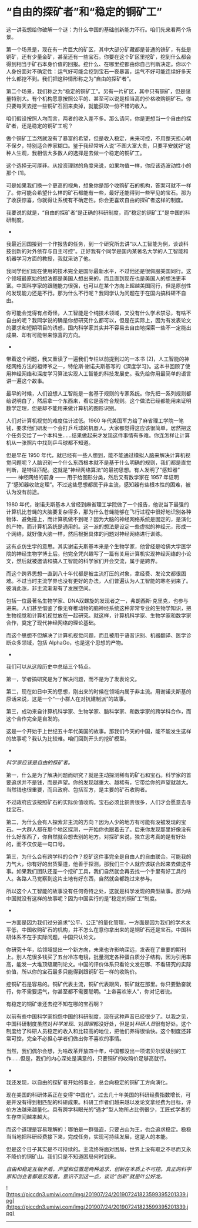 # “自由的探矿者”和“稳定的铜矿工”

这一讲我想给你破解一个谜：为什么中国的基础创新能力不行。咱们先来看两个场景。

第一个场景是，现在有一片巨大的矿区，其中大部分矿藏都是普通的铁矿，有些是铜矿，还有少量金矿，甚至还有一些宝石。你要在这个矿区里挖矿，挖到什么都会得到相当于矿石本身价值的回报。挖什么、在哪里挖都由你自己判断决定。你以个人身份面对不确定性：运气好可能会挖到宝石一夜暴富，运气不好可能连续好多天什么都挖不到。我们把这种情形称之为“自由的探矿者”。

第二个场景，我们称之为“稳定的铜矿工”。另有一片矿区，其中只有铜矿，但是储量特别大。有个机构愿意按照公平的、甚至可以说是相当高的价格收购铜矿石。你只要每天去挖一些铜矿石回来卖掉，就能获取一份不错的收入。

咱们假设按照人均而言，两者的收入差不多。那么请问，你是更想当一个自由的探矿者，还是稳定的铜矿工呢？

做个铜矿工当然就没有了暴富的希望，但是收入稳定，未来可控，不用整天担心朝不保夕，特别适合养家糊口。鉴于我经常听人说“不图大富大贵，只要平安就好”这种人生观，我相信大多数人的选择是去做一个稳定的铜矿工。

这个选择无可厚非。从投资理财的角度来说，如果均值一样，你应该选波动性小的那个 [1]。

可是如果我们换一个更高的视角，想象你是那个收购矿石的机构，答案可就不一样了。你可能会希望什么样的矿石都能有一些，最好还能得到一些罕见的宝石。那为了收获惊喜，你就得让系统有不确定性。你会更喜欢自由的探矿者这样的制度。

我要说的就是，“自由的探矿者”是正确的科研制度，而“稳定的铜矿工”是中国的科研制度。

*

我最近回国接到一个作报告的任务，到一个研究所去讲“以人工智能为例，谈谈科技创新的对外依存与自主可控”。正好我有个同学是国内某著名大学的人工智能和机器学习方面的教授，我就采访了他。

我同学他们现在使用的技术完全是国际最新水平，不过他还是很佩服美国同行。这个领域最原始的想法都是美国人想出来的，而且直到现在也是美国人的想法更丰富。中国科学家的跟随能力很强，也可以在某个方向上超越美国同行，但是原创性的发现能力还是不行。那为什么不行呢？我同学认为问题在于在国内搞科研不自由。

你可能会觉得有点奇怪，人工智能是个纯技术领域，又没有什么学术禁忌，有啥不自由的呢？我同学说的确是你想研究什么都可以，但是在实际上，因为有发表论文的要求和短期项目的诱惑，国内科学家其实并不容易去自由地探索一些不一定能出成果、却有可能带来惊喜的方向。

*

带着这个问题，我又重读了一遍我们专栏以前提到过的一本书 [2]，人工智能的神经网络方法的祖师爷之一，特伦斯·谢诺夫斯基写的《深度学习》。这本书回顾了使用神经网络和深度学习算法实现人工智能的科技发展史。我先给你用最简单的语言讲一遍这个故事。

最早的时候，人们设想人工智能是一套基于规则的专家系统。你先把一系列规则都给说明白了，然后拿一个东西来，看它是否符合规则。这个做法已经都能用来证明数学定理，但是却不能用来做计算机的图形识别。

人们对计算机视觉的难度估计过低。1960 年代美国军方给了麻省理工学院一笔钱，要求他们研发一个会打乒乓球的机器人。大家都觉得这应该很简单，居然把这个任务交给了一个本科生……结果做起来才发现这件事情有多难。你连怎样让计算机从一张照片中找到乒乓球都不知道。

但是早在 1950 年代，就已经有一些人想到，能不能通过模拟人脑来解决计算机视觉问题呢？人脑识别一个什么东西根本就不是基于什么明确的规则，我们都是直觉判断，是特征匹配。这就是“神经网络算法”的最初思想。有人发明了“感知器” —— 神经网络的前身 —— 用于给图形分类，然后又有数学家在 1957 年证明了“感知器收敛定理”。不过这些思想都属于非主流，感知器有些根本性的困难，被认为没有前途。

1980 年代，谢诺夫斯基本人曾经到麻省理工学院做了一个报告，他说当下最强的计算机比苍蝇的大脑要复杂得多，那为什么苍蝇能够在飞行过程中很好地识别各种物体、避免撞上，而计算机做不到呢？因为大脑的神经网络系统是固定的，是演化的产物，而计算机系统是通用的。这一派的想法是设定一些虚拟的神经元，形成一个网络，就好像大脑一样，然后根据具体的问题对神经网络进行训练。

这有点仿生学的意思。其实谢诺夫斯基本来是个生物学家，他曾经是哈佛大学医学院的神经生物学博士后。他完全凭兴趣写了一篇有关用计算机实现神经网络的小论文，然后就被邀请和搞人工智能的科学家们开会交流，属于是跨界。

而这个跨界思想一直到八十年代都是被主流打压的对象，拿经费、发论文都很困难。不过当时主流学界也没有更好的办法，人们普遍认为人工智能的寒冬到来了。彼消此涨，非主流渐渐有了发展空间。

包括一位最著名生物学家、DNA双螺旋的发现者之一，弗朗西斯·克里克，也参与进来。人们甚至借鉴了像无脊椎动物的脑神经系统这种非常专业的生物学知识，把生物视觉和计算机视觉放在一起研究。就这样，计算机科学家、生物学家和数学家合作，奠定了现代神经网络的理论基础。

而这个思想不但解决了计算机视觉问题，而且被用于语音识别、机器翻译、医学诊断众多领域，包括 AlphaGo，也是这个思想的产物。

*

我们可以从这段历史中总结三个特点。

第一，学者搞研究是为了解决问题，而不是为了发表论文。

第二，现在如日中天的思想，刚出来的时候在领域内属于非主流。用谢诺夫斯基的原话来说，这是一个“一小群人在对抗建制派”的故事。

第三，成功来自计算机科学家、生物学家、脑科学家、和数学家的跨学科合作，而这个合作完全是自发的。

这是一个开始于上世纪五十年代美国的故事。那我们今天的中国，能不能发生这样的故事呢？我认为比较难。咱们回到开头的挖矿模型。

*

 *科学家应该是自由的探矿者。*

第一，什么是为了解决问题而研究？就是主动探测稀有的矿石和宝石。科学家的首要追求并不是钱，而是声望。你的发现越重大、越稀有，它带给你的声望就越大。当然钱也很重要，而且政府、包括军方，是主要的矿石收购者。

不过政府应该按照矿石的实际价值收购。宝石必须比铜贵很多，人们才会愿意去寻找宝石。

第二，为什么会有人探索非主流的方向？因为人少的地方有可能有没被发现的宝石。一大群人都在那个地区探测，一开始你也跟着去了。后来你发现那里好像没有什么好东西了，你自然就会想去别的地方。对探矿来说，独立思考真的是有好处的，而不仅仅是一句口号。

第三，为什么会有跨学科的合作？挖矿这件事完全是自由人的自由联合。可能我的力气大，你有好的出货渠道，他善于探测，那我们三个人就应该联合起来去做这件事。如果我们团队还差一个挖矿工具，我们自然就会再去找一个手里有好工具的人。各路人马觉察到这片土地有好东西，自然就会都跑过来参与。

所以这个人工智能的故事没有任何奇特之处，这就是科学发现的典型故事。那为啥中国就没有这样的故事呢？因为中国实行的是“稳定的铜矿工”制度。

*

一方面是因为我们过分追求“公平、公正”的量化管理，一方面是因为我们的学术水平低，中国收购矿石的机构，并不怎么在意你拿出来的是铜矿石还是宝石。中国科研体系不在乎实际问题，中国只认论文。

你研究十年，给领域提出一个新方向，未来也许影响深远，发表在了重要的期刊上。别人花很多钱买了五台冷冻电镜，批量测定各种蛋白质分子结构，因为引用率高，能发一大堆顶级期刊论文。中国的评价体系只看论文发在哪、不看研究的实际价值，所以你的宝石最多只能得到跟铜矿石一样的收购价。

挖铜矿石是容易的。铜矿代表主流，铜矿代表跟风，铜矿就在那里。你只要勤奋就行，你不需要运气，你甚至都不需要聪明。“上帝喜欢笨人”，你对记者说。

有稳定的铜矿谁还去挖不知在哪的宝石啊？

以前有些中国科学家抱怨中国的科研制度，现在这种声音已经很少了。以我之见，中国科研制度虽然对*科学发现*、对*国家*都没好处，但是对*科研人员*很有好处。这个制度给了科研人员稳定的收入和比较高的地位，把他们养得很愉快。这个制度还非常可控，完全不必担心学者们做出你不喜欢的事情。

当然，我们偶尔会想，为啥改革开放四十年，中国都没出一项诺贝尔奖级别的工作……但是，我们的内心深处是满意的，只要铜矿的收购价足够高就行。

*

我还发现，以自由的探矿者开始的事业，总会向稳定的铜矿工方向演化。

现在美国的科研体系正在变得“中国化”。过去几十年美国的科研经费指数增长，可是并没有得到相匹配的科研成果。科研工作者们越来越以发论文拿经费为目标，评价方法越来越量化。具有跨学科眼光的“通才”型人物所占比例很少，工匠式学者的生存空间越来越大。

而这个道理是容易理解的：哪怕是一群强盗，只要占山为王，也会追求稳定。稳稳当当地把科研经费接下来，完成任务，实现可持续发展，这是人的本能。

但是这个日子其实是不可持续的。主流终将面对困局，世界上没有取之不尽而又永不降价的铜矿山。我们只是不知道困局何时到来。

 *自由和稳定互相矛盾，声望和位置是两种追求，创新在本质上不可控。真正的科学家和创业者都是反叛者。意识不到这一点，谈论“创新”就是叶公好龙。*

![https://piccdn3.umiwi.com/img/201907/24/201907241823599395201339.jpg](https://piccdn3.umiwi.com/img/201907/24/201907241823599395201339.jpg)

---

